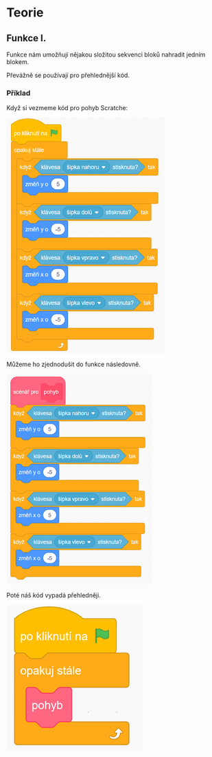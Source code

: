 # Teorie

## Funkce I.

Funkce nám umožňují nějakou složitou sekvenci bloků nahradit jedním blokem.

Převážně se používají pro přehlednější kód.

### Příklad

Když si vezmeme kód pro pohyb Scratche:

![image](images/phyb.png)

Můžeme ho zjednodušit do funkce následovně.

![image](images/phyb_fce.png)

Poté náš kód vypadá přehledněji.

![image](images/finito.png)